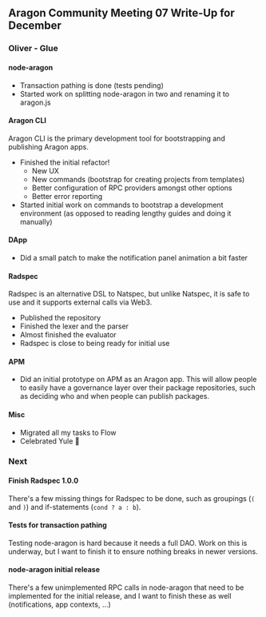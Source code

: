 ## Aragon Community Meeting 07 Write-Up for December

### Oliver - Glue

#### node-aragon

- Transaction pathing is done (tests pending)
- Started work on splitting node-aragon in two and renaming it to aragon.js

#### Aragon CLI

Aragon CLI is the primary development tool for bootstrapping and publishing Aragon apps.

- Finished the initial refactor!
  - New UX
  - New commands (bootstrap for creating projects from templates)
  - Better configuration of RPC providers amongst other options
  - Better error reporting
- Started initial work on commands to bootstrap a development environment (as opposed to reading lengthy guides and doing it manually)

#### DApp

- Did a small patch to make the notification panel animation a bit faster

#### Radspec

Radspec is an alternative DSL to Natspec, but unlike Natspec, it is safe to use and it supports external calls via Web3.

- Published the repository
- Finished the lexer and the parser
- Almost finished the evaluator
- Radspec is close to being ready for initial use

#### APM

- Did an initial prototype on APM as an Aragon app. This will allow people to easily have a governance layer over their package repositories, such as deciding who and when people can publish packages.

#### Misc

- Migrated all my tasks to Flow
- Celebrated Yule 🎄

### Next

#### Finish Radspec 1.0.0

There's a few missing things for Radspec to be done, such as groupings (`(` and `)`) and if-statements (`cond ? a : b`).


#### Tests for transaction pathing

Testing node-aragon is hard because it needs a full DAO. Work on this is underway, but I want to finish it to ensure nothing breaks in newer versions.

#### node-aragon initial release

There's a few unimplemented RPC calls in node-aragon that need to be implemented for the initial release, and I want to finish these as well (notifications, app contexts, ...)
